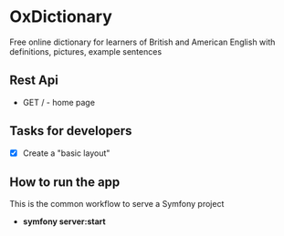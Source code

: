 # OxDictionary
 Free online dictionary for learners of British and American English with definitions, pictures, example sentences

## Rest Api
 * GET / - home page

## Tasks for developers
- [x]  Create a "basic layout"

## How to run the app
 This is the common workflow to serve a Symfony project
 * **symfony server:start**